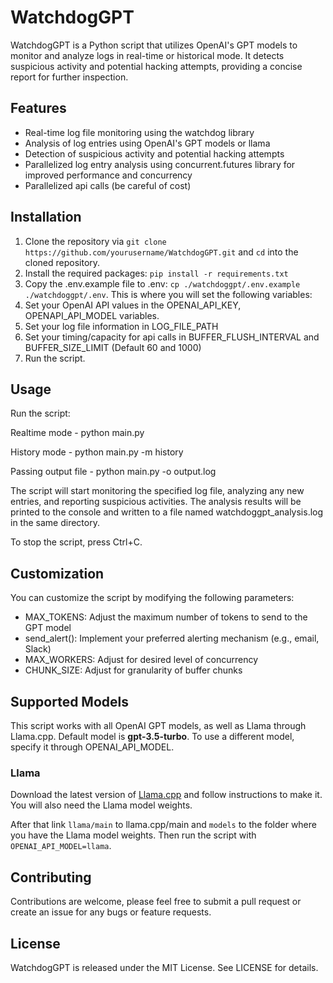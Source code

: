 # WatchdogGPT

WatchdogGPT is a Python script that utilizes OpenAI's GPT models to monitor and analyze logs in real-time or historical mode. It detects suspicious activity and potential hacking attempts, providing a concise report for further inspection. 

## Features

- Real-time log file monitoring using the watchdog library
- Analysis of log entries using OpenAI's GPT models or llama 
- Detection of suspicious activity and potential hacking attempts
- Parallelized log entry analysis using concurrent.futures library for improved performance and concurrency
- Parallelized api calls (be careful of cost)

## Installation

1. Clone the repository via `git clone https://github.com/yourusername/WatchdogGPT.git` and `cd` into the cloned repository.
2. Install the required packages: `pip install -r requirements.txt`
3. Copy the .env.example file to .env: `cp ./watchdoggpt/.env.example ./watchdoggpt/.env`. This is where you will set the following variables:
4. Set your OpenAI API values in the OPENAI_API_KEY, OPENAPI_API_MODEL variables.
5. Set your log file information in LOG_FILE_PATH
6. Set your timing/capacity for api calls in BUFFER_FLUSH_INTERVAL and BUFFER_SIZE_LIMIT (Default 60 and 1000)
7. Run the script.

## Usage

Run the script:

Realtime mode - 
python main.py

History mode -
python main.py -m history

Passing output file - 
python main.py -o output.log

The script will start monitoring the specified log file, analyzing any new entries, and reporting suspicious activities. The analysis results will be printed to the console and written to a file named watchdoggpt_analysis.log in the same directory.

To stop the script, press Ctrl+C.

## Customization

You can customize the script by modifying the following parameters:

- MAX_TOKENS: Adjust the maximum number of tokens to send to the GPT model
- send_alert(): Implement your preferred alerting mechanism (e.g., email, Slack)
- MAX_WORKERS: Adjust for desired level of concurrency
- CHUNK_SIZE: Adjust for granularity of buffer chunks

## Supported Models<a name="supported-models"></a>

This script works with all OpenAI GPT models, as well as Llama through Llama.cpp. Default model is **gpt-3.5-turbo**. To use a different model, specify it through OPENAI_API_MODEL.

### Llama

Download the latest version of [Llama.cpp](https://github.com/ggerganov/llama.cpp) and follow instructions to make it. You will also need the Llama model weights.

After that link `llama/main` to llama.cpp/main and `models` to the folder where you have the Llama model weights. Then run the script with `OPENAI_API_MODEL=llama`.

## Contributing

Contributions are welcome, please feel free to submit a pull request or create an issue for any bugs or feature requests.

## License

WatchdogGPT is released under the MIT License. See LICENSE for details.